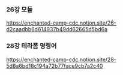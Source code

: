 ### 26강 모듈
https://enchanted-camp-cdc.notion.site/26-d2caadbb6d614937b49dd62665d5bd6a

### 28강 테라폼 명령어
https://enchanted-camp-cdc.notion.site/28-5d8a6bd18c194a72b77face9cb7a2c40
